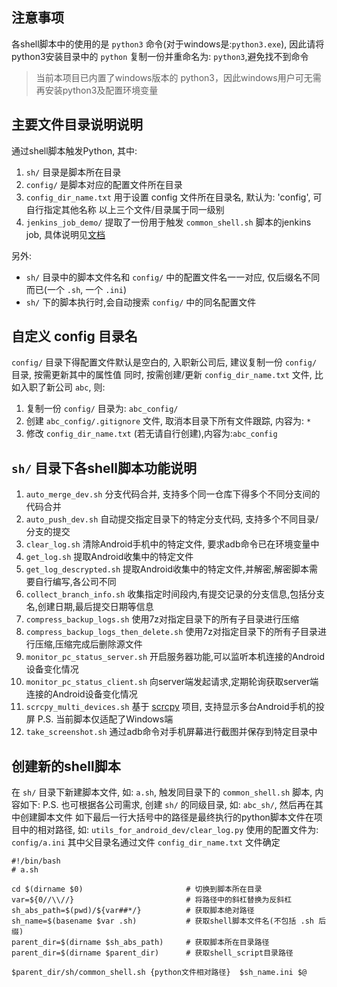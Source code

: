 ## 注意事项

各shell脚本中的使用的是 `python3` 命令(对于windows是:`python3.exe`), 因此请将python3安装目录中的 `python`
复制一份并重命名为: `python3`,避免找不到命令
> 当前本项目已内置了windows版本的 python3，因此windows用户可无需再安装python3及配置环境变量

## 主要文件目录说明说明

通过shell脚本触发Python, 其中:

1. `sh/` 目录是脚本所在目录
2. `config/` 是脚本对应的配置文件所在目录
3. `config_dir_name.txt` 用于设置 config 文件所在目录名, 默认为: 'config', 可自行指定其他名称
   以上三个文件/目录属于同一级别
4. `jenkins_job_demo/` 提取了一份用于触发 `common_shell.sh` 脚本的jenkins job,
   具体说明见[文档](jenkins_job_demo/README.md)

另外:

* `sh/` 目录中的脚本文件名和 `config/` 中的配置文件名一一对应, 仅后缀名不同而已(一个 `.sh`, 一个 `.ini`)
* `sh/` 下的脚本执行时,会自动搜索 `config/` 中的同名配置文件

## 自定义 config 目录名

`config/` 目录下得配置文件默认是空白的, 入职新公司后, 建议复制一份 `config/` 目录, 按需更新其中的属性值
同时, 按需创建/更新 `config_dir_name.txt` 文件, 比如入职了新公司 `abc`, 则:

1. 复制一份 `config/` 目录为: `abc_config/`
2. 创建 `abc_config/.gitignore` 文件, 取消本目录下所有文件跟踪, 内容为: `*`
3. 修改 `config_dir_name.txt` (若无请自行创建),内容为:`abc_config`

## `sh/` 目录下各shell脚本功能说明

1. `auto_merge_dev.sh` 分支代码合并, 支持多个同一仓库下得多个不同分支间的代码合并
2. `auto_push_dev.sh` 自动提交指定目录下的特定分支代码, 支持多个不同目录/分支的提交
3. `clear_log.sh` 清除Android手机中的特定文件, 要求adb命令已在环境变量中
4. `get_log.sh` 提取Android收集中的特定文件
5. `get_log_descrypted.sh` 提取Android收集中的特定文件,并解密,解密脚本需要自行编写,各公司不同
6. `collect_branch_info.sh` 收集指定时间段内,有提交记录的分支信息,包括分支名,创建日期,最后提交日期等信息
7. `compress_backup_logs.sh` 使用7z对指定目录下的所有子目录进行压缩
8. `compress_backup_logs_then_delete.sh` 使用7z对指定目录下的所有子目录进行压缩,压缩完成后删除源文件
9. `monitor_pc_status_server.sh` 开启服务器功能,可以监听本机连接的Android设备变化情况
10. `monitor_pc_status_client.sh` 向server端发起请求,定期轮询获取server端连接的Android设备变化情况
11. `scrcpy_multi_devices.sh` 基于 [scrcpy](https://github.com/Genymobile/scrcpy/releases) 项目, 支持显示多台Android手机的投屏
    P.S. 当前脚本仅适配了Windows端
12. `take_screenshot.sh` 通过adb命令对手机屏幕进行截图并保存到特定目录中

## 创建新的shell脚本

在 `sh/` 目录下新建脚本文件, 如: `a.sh`, 触发同目录下的 `common_shell.sh` 脚本, 内容如下:
P.S. 也可根据各公司需求, 创建 `sh/` 的同级目录, 如: `abc_sh/`, 然后再在其中创建脚本文件
如下最后一行大括号中的路径是最终执行的python脚本文件在项目中的相对路径, 如: `utils_for_android_dev/clear_log.py`
使用的配置文件为: `config/a.ini` 其中父目录名通过文件 `config_dir_name.txt` 文件确定

```shell
#!/bin/bash
# a.sh

cd $(dirname $0)                       # 切换到脚本所在目录
var=${0//\\//}                         # 将路径中的斜杠替换为反斜杠
sh_abs_path=$(pwd)/${var##*/}          # 获取脚本绝对路径
sh_name=$(basename $var .sh)           # 获取shell脚本文件名(不包括 .sh 后缀)
parent_dir=$(dirname $sh_abs_path)     # 获取脚本所在目录路径
parent_dir=$(dirname $parent_dir)      # 获取shell_script目录路径

$parent_dir/sh/common_shell.sh {python文件相对路径}  $sh_name.ini $@
```